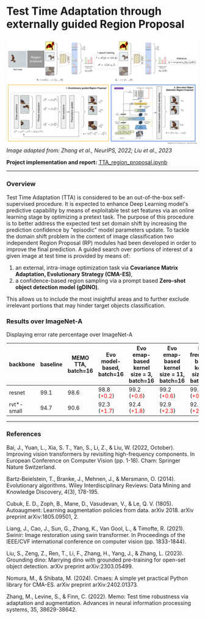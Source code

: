 # Test Time Adaptation through externally guided Region Proposal

![alt text](./pics/pipeline.png)
*Image adapted from:  Zhang et al., NeurIPS, 2022;  Liu et al., 2023*

**Project implementation and report:** [TTA_region_proposal.ipynb](https://github.com/gzemo/TTA-region-proposal/blob/main/TTA_region_proposal.ipynb) 

---

### Overview
Test Time Adaptation (TTA) is considered to be an out-of-the-box self-supervised procedure. It is expected to enhance Deep Learning model's predictive capability by means of exploitable test set features via an online learning stage by optimizing a pretext task. The purpose of this procedure is to better address the expected test set domain shift by increasing the prediction confidence by "episodic" model parameters update.
To tackle the domain shift problem in the context of image classification two independent Region Proposal (RP) modules had been developed in order to improve the final prediction. A guided search over portions of interest of a given image at test time is provided by means of:
1. an external, intra-image optimization task via **Covariance Matrix Adaptation, Evolutionary Strategy (CMA-ES)**,
2. a confidence-based region sampling via a prompt based **Zero-shot object detection model (gDINO)**.

This allows us to include the most insightful areas and to further exclude irrelevant portions that may hinder target objects classification.


### Results over ImageNet-A

Displaying error rate percentage over ImageNet-A 

| backbone | baseline | MEMO TTA, batch=16 | Evo<br/> model-based, batch=16 |Evo<br/> emap-based<br/>kernel size = 3, batch=16 | Evo<br/> emap-based<br/>kernel size = 11, batch=16 |  Evo<br/> freqmap-based<br/>kernel size = 3, batch=16 | Evo<br/> freqmap-based<br/>kernel size = 11, batch=16 | gDINO<br/>box_thr=0.2, text_thr=0.2,<br/> confidence=1, batch=16 | gDINO<br/>box_thr=0.2, text_thr=0.2,<br/> confidence=1, batch=32 |
|----------|----------|----------|---------|--------|-------|--------|---------|--------|-------|
| resnet   | 99.1     | 98.6     | 98.8 (<span style="color:red">+0.2</span>)    | 99.2 (<span style="color:red">+0.6</span>) |  99.2 (<span style="color:red">+0.6</span>)  |  99.2 (<span style="color:red">+0.6</span>)   | 99.4 (<span style="color:red">+0.8</span>)  | **98.4** (<span style="color:green">**-0.2**</span>) | **98.3** (<span style="color:green">**-0.3**</span>) |
| rvt*-small | 94.7   | 90.6     | 92.3 (<span style="color:red">+1.7</span>)    |92.4 (<span style="color:red">+1.8</span>)  |  92.9 (<span style="color:red">+2.3</span>) |  92.9 (<span style="color:red">+2.3</span>)   | 93.2 (<span style="color:red">+2.6</span>)    | **85.7** (<span style="color:green">**-4.9**</span>) | **85.4** (<span style="color:green">**-5.2**</span>) |

---

### References

Bai, J., Yuan, L., Xia, S. T., Yan, S., Li, Z., & Liu, W. (2022, October). Improving vision transformers by revisiting high-frequency components. In European Conference on Computer Vision (pp. 1-18). Cham: Springer Nature Switzerland.

Bartz‐Beielstein, T., Branke, J., Mehnen, J., & Mersmann, O. (2014). Evolutionary algorithms. Wiley Interdisciplinary Reviews: Data Mining and Knowledge Discovery, 4(3), 178-195.

Cubuk, E. D., Zoph, B., Mane, D., Vasudevan, V., & Le, Q. V. (1805). Autoaugment: Learning augmentation policies from data. arXiv 2018. arXiv preprint arXiv:1805.09501, 2.

Liang, J., Cao, J., Sun, G., Zhang, K., Van Gool, L., & Timofte, R. (2021). Swinir: Image restoration using swin transformer. In Proceedings of the IEEE/CVF international conference on computer vision (pp. 1833-1844).

Liu, S., Zeng, Z., Ren, T., Li, F., Zhang, H., Yang, J., & Zhang, L. (2023). Grounding dino: Marrying dino with grounded pre-training for open-set object detection. arXiv preprint arXiv:2303.05499.

Nomura, M., & Shibata, M. (2024). Cmaes: A simple yet practical Python library for CMA-ES. arXiv preprint arXiv:2402.01373.

Zhang, M., Levine, S., & Finn, C. (2022). Memo: Test time robustness via adaptation and augmentation. Advances in neural information processing systems, 35, 38629-38642.




